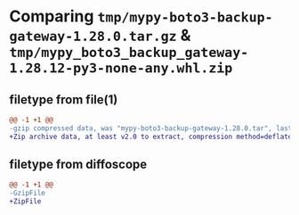 # Comparing `tmp/mypy-boto3-backup-gateway-1.28.0.tar.gz` & `tmp/mypy_boto3_backup_gateway-1.28.12-py3-none-any.whl.zip`

## filetype from file(1)

```diff
@@ -1 +1 @@
-gzip compressed data, was "mypy-boto3-backup-gateway-1.28.0.tar", last modified: Thu Jul  6 20:59:02 2023, max compression
+Zip archive data, at least v2.0 to extract, compression method=deflate
```

## filetype from diffoscope

```diff
@@ -1 +1 @@
-GzipFile
+ZipFile
```

